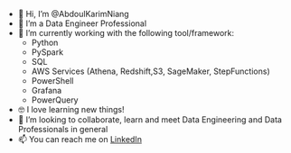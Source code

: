 - 👋 Hi, I’m @AbdoulKarimNiang
- 👀 I’m a Data Engineer Professional
- 🌱 I’m currently working with the following tool/framework:
  * Python
  * PySpark
  * SQL
  * AWS Services (Athena, Redshift,S3, SageMaker, StepFunctions)
  * PowerShell
  * Grafana
  * PowerQuery
- 🤓 I love learning new things!
- 💞️ I’m looking to collaborate, learn and meet Data Engineering and Data Professionals in general
- 📫 You can reach me on [LinkedIn](https://www.linkedin.com/in/karimniang/)
